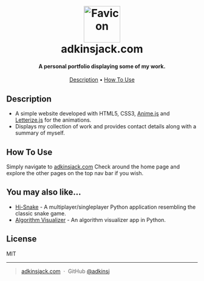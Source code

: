 
<h1 align="center">
  <br>
  <img src="https://raw.githubusercontent.com/AdkinsJack/adkinsjack.com/main/assets/images/favicon.png" alt="Favicon" width="96">
  <br>
  adkinsjack.com
  <br>
</h1>

<h4 align="center">A personal portfolio displaying some of my work.</h4>


<p align="center">
  <a href="#Description">Description</a> •
  <a href="#how-to-use">How To Use</a>
</p>


## Description

* A simple website developed with HTML5, CSS3, [Anime.js](https://animejs.com/) and [Letterize.js](http://letterizejs.com/) for the animations. 
* Displays my collection of work and provides contact details along with a summary of myself.

## How To Use

Simply navigate to [adkinsjack.com](https://www.adkinsjack.com)
Check around the home page and explore the other pages on the top nav bar if you wish.


## You may also like...

- [Hi-Snake](https://github.com/AdkinsJack/Hi-Snake) - A multiplayer/singleplayer Python application resembling the classic snake game.
- [Algorithm Visualizer](https://github.com/adkinsj/Algorithm-Visualizer) - An algorithm visualizer app in Python.

## License

MIT

---

> [adkinsjack.com](https://www.adkinsjack.com) &nbsp;&middot;&nbsp;
> GitHub [@adkinsj](https://github.com/adkinsj)
